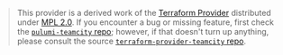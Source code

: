 > This provider is a derived work of the [Terraform Provider](https://github.com/terraform-providers/terraform-provider-teamcity)
> distributed under [MPL 2.0](https://www.mozilla.org/en-US/MPL/2.0/). If you encounter a bug or missing feature,
> first check the [`pulumi-teamcity` repo](/issues); however, if that doesn't turn up anything,
> please consult the source [`terraform-provider-teamcity` repo](https://github.com/terraform-providers/terraform-provider-teamcity/issues).

